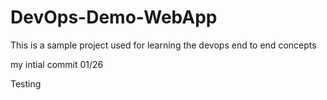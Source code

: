 # DevOps-Demo-WebApp
This is a sample project used for learning the devops end to end concepts

my intial commit 01/26

Testing 
